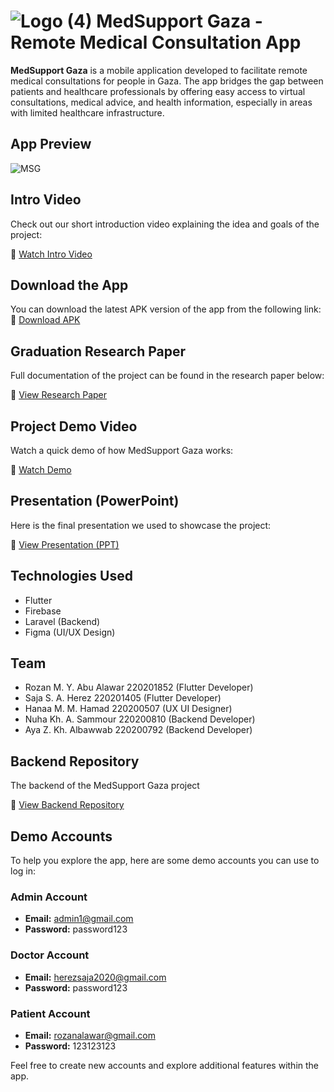 #  ![Logo (4)](https://github.com/user-attachments/assets/e48be844-dcc7-4748-adde-c87c2739ea6d)  MedSupport Gaza - Remote Medical Consultation App  


**MedSupport Gaza** is a mobile application developed to facilitate remote medical consultations for people in Gaza. The app bridges the gap between patients and healthcare professionals by offering easy access to virtual consultations, medical advice, and health information, especially in areas with limited healthcare infrastructure.


## App Preview

![MSG](https://github.com/user-attachments/assets/1ee1109a-a7dc-421e-b69b-a9107353df67)


## Intro Video

Check out our short introduction video explaining the idea and goals of the project:

🔗 [Watch Intro Video](https://drive.google.com/file/d/1qxsPIM4xfQqrRDYaJ9eH0gNDgcujwHS7/view?usp=drive_link)


## Download the App

You can download the latest APK version of the app from the following link:
🔗 [Download APK](https://drive.google.com/file/d/1gKQmCMkvGNDToCj_pEznZVvZ5ZmImWwk/view?usp=drive_link)

## Graduation Research Paper

Full documentation of the project can be found in the research paper below:

🔗 [View Research Paper](https://drive.google.com/file/d/1PEhc5SBtfaxv707PGMXmssrpF7aMAYee/view?usp=drive_link)


## Project Demo Video

Watch a quick demo of how MedSupport Gaza works:

🔗 [Watch Demo](https://drive.google.com/file/d/1c1TcwcG1pOzvUN32fUpmOLfJDaqYSrcx/view?usp=drive_link)


## Presentation (PowerPoint)

Here is the final presentation we used to showcase the project:

🔗 [View Presentation (PPT)](https://docs.google.com/presentation/d/1CWW-17y6G5tmrav6pbULsN5V9tnpkQQR/edit?usp=drive_link&ouid=112386082573091754840&rtpof=true&sd=true)


## Technologies Used

- Flutter
- Firebase
- Laravel (Backend)
- Figma (UI/UX Design)


## Team

- Rozan M. Y. Abu Alawar 220201852 (Flutter Developer)
- Saja S. A. Herez 220201405 (Flutter Developer)
- Hanaa M.  M. Hamad 220200507 (UX UI Designer)
- Nuha Kh. A. Sammour 220200810 (Backend Developer)
- Aya Z. Kh. Albawwab 220200792 (Backend Developer)


## Backend Repository
The backend of the MedSupport Gaza project

🔗 [View Backend Repository](https://github.com/AyaZuheir1/MSG)


## Demo Accounts

To help you explore the app, here are some demo accounts you can use to log in:

### Admin Account
- **Email:** admin1@gmail.com  
- **Password:** password123

### Doctor Account
- **Email:** herezsaja2020@gmail.com  
- **Password:** password123

### Patient Account
- **Email:** rozanalawar@gmail.com  
- **Password:** 123123123

Feel free to create new accounts and explore additional features within the app.

